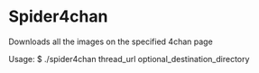 # Spider4chan
Downloads all the images on the specified 4chan page

Usage:
      $ ./spider4chan thread_url optional_destination_directory